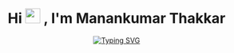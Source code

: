 ### <h1 align="center">Hi <img src="https://media.giphy.com/media/v1.Y2lkPTc5MGI3NjExMzI0ZjViMDA0ZmVjYzEwYTc3ZTk0OGRkMWNiMTk0YWZmYzYwMmFjYiZjdD1z/hvRJCLFzcasrR4ia7z/giphy.gif" width="30px"> ,  I'm Manankumar Thakkar

<div align="center">

[![Typing SVG](https://readme-typing-svg.demolab.com?font=Fira+Code&pause=1000&random=false&width=435&lines=Developer;Software+Engineer;Designer)](https://git.io/typing-svg)

</div>
